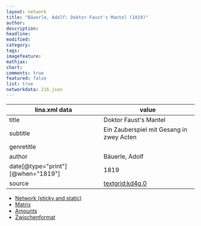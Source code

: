 ```yaml
---
layout: network
title: "Bäuerle, Adolf: Doktor Faust's Mantel (1819)"
author:
description:
headline:
modified:
category:
tags:
imagefeature: 
mathjax: 
chart: 
comments: true
featured: false
list: true
networkdata: 216.json
---
```

lina.xml data  | value
------------- | -------------
title|Doktor Faust's Mantel
subtitle|Ein Zauberspiel mit Gesang in zwey Acten
genretitle|
author|Bäuerle, Adolf
date[@type="print"][@when="1819"]|1819
source|[textgrid:kd4g.0](https://textgridlab.org/1.0/tgcrud-public/rest/textgrid:kd4g.0/data)



* [Network (sticky and static)](/network216)
* [Matrix](/matrix216)
* [Amounts](/amount216)
* [Zwischenformat](/lina216 )
